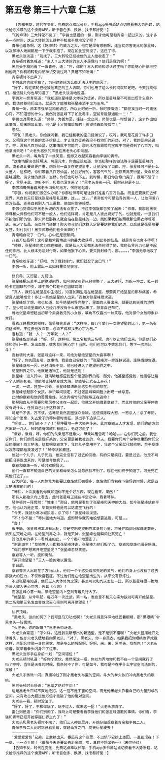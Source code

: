# 第五卷 第三十六章 仁慈
        【告知书友，时代在变化，免费站点难以长存，手机app多书源站点切换看书大势所趋，站长给你推荐的这个换源APP，听书音色多、换源、找书都好使！】
       “《乾坤转》三大转轮不见了！”李强也是猛的一惊，刚才他可是和青帝一起过来的，这才多长一点时间，这三大转轮怎么就神不知鬼不觉地没了呢？
       青帝也着急啊，这《乾坤转》的威力之大，他可是深有感触啊，连当初厉害无比的张星峰，以及那神人炀阆都是一下子就中招了。现在如此宝贝没了，这还了得。
       黑老头淡淡道：“别找了，三大转轮已经被他的主人给收走了！”
       青帝顿时着急喊道：“主人？三大转轮的主人不是我吗？他们是我的啊！”
       黑老头不屑地看了一眼青帝，道：“哼，你的？三大转轮和你认过主吗？你能随心所欲地控制他吗？你有和转轮内部神识交谈过吗？真是不知所谓！”
       青帝顿时不出声了。
       李强此时也就明白了，为何这转轮怎么都无法认主的原因了。
       “好了，现在转轮已经被他真正的主人收取，你们也用了这么长时间就知足吧，今天我找你们，相信徒儿你也早知道了！”黑老头淡淡地说道。
       李强对一旁青帝道：“我知道张星峰是火师叔的徒弟，所以张星峰是不可能出现什么意外的，我请师尊他们出马，就是为了能够和张星峰消干戈为玉帛。”
       青帝一听，原本李强早就和他说过，所以此时他一听，顿时懊恼道：“都怪我当时一时鬼迷心窍，不知道想的什么，竟然对张星峰下了如此毒手，望前辈能够通融一二！”
       李强也对黑老头道：“师尊，为善为恶，往往一念之间，师尊也是一时想偏了，这才作出如此事情，后来想及此事，他也是十分懊恼后悔的！希望师尊能够帮忙！”
       忽然。
       “帮忙？黑老头，你给我听着，我已经和我的宝贝徒弟说了，哎呀，我可是花费了许多口水，又把我这个师尊的面子给搭上，才让我的徒弟答应不找他们的麻烦，对了，我的徒弟还说了，哼，没有八百万仙晶，这事情就不可能完，那元木在紫霞境的宝库中可是得到了八百万，叫他拿出来吧！”火老头嚣张的声音在黑老头心中响起。
       黑老头一听，嘴角有了一丝笑意，旋即又收起笑容看向李强和青帝。
       “这事情解决也好解决，可是元木，你也应该知道，你当初那样的做法等于是要张星峰的命，或者说比要命更严重，想将他一直关在绝望星中，让他没有了自由。哼，张星峰可不是什么大善人，这样吧，你们带着八百万仙晶，给我好好的，客客气气的，去修真界天衍星，亲自和张星峰道歉，请求他的原谅，当然，你们也可以不去，到时候，那日你封缘门完了，我可不管了！好了，言尽于此，你听不听，和我也没关系了！”黑老头身形一闪，顿时已经是不见。
       李强和青帝看着黑老头消失的地方，愣愣地站着。
       “李强，你说我们该怎么办呢？你那位师尊可是让我们准备八百万仙晶，而且还要我们去修真界，亲自到天衍星找张星峰陪礼道歉，这。。。这。。。”青帝如今可是仙界的第一人，让他带着八百万仙晶，还亲自到别人门上道歉，他如何能够接受。
       李强也觉得似乎黑老头说的方法有点重了，不过李强旋即苦笑了起来：“师尊，我那位黑衣师尊和火师叔他们可不是一般人，他们这样说，肯定是几人彼此说好了的。也就是说，一旦我们不按他们所的做，那火师叔那群人就会站在张星峰的一边，而如果我们按照我那位黑衣师尊所说，带足了仙晶，亲自登门道歉！那火师叔他们这群人定是要站在我们这边，以后就是张星峰要发狂，对付我们！黑衣师尊他们也会出面的！”
       青帝暗自叹了一口气，心中还是很郁闷。
       八百万仙晶啊！这可是和紫霞境战斗的最大收获啊，如此多的仙晶，就是青帝也舍不得啊！
       “师尊，张星峰的实力你也知道，就是仙人大军都无法奈何得了他，我的仙界元力也是不起任何作用，此人根本无法对付啊，如果他狠下心来，要灭我封缘门，那。。。。。。”李强无奈地叹了一口气。
       青帝咬咬牙道：“好吧，为了我封缘门，我们就忍了这口气！”
       李强一听，脸上露出一丝如释重负地笑容。
       ——————————————————
       修真界，天衍星，方衍山。
       张星峰把玩着手上的绝望刑界，如今绝望刑界已经完整了，三大转轮，为乾一坤二，乾一转轮卡在圆球的中央，坤中两个转轮卡在圆球两端！
       “真人，我们在绝望星中生活过，知道长期生活在绝望星，想要离开绝望星的那种痛苦，希望真人能够成全！多让一些绝望星的人出来。”连鞅对张星峰恳求道。
       张星峰想了想，他也知道，如今绝望刑界完整了，里面的人要出来，就要达到天尊的境界了，至少可以说里面的人已经几乎没有什么希望出来了，除非自己帮忙。
       蓦地张星峰想起当初那个卖身救兄的小女孩，嘴角不仅露出一丝笑容，他对那个女孩印象非常好。
       看着连鞅恳求的模样，张星峰笑着道：“这样吧，每万年举行一次绝望星的比斗，第一名有资格出来，不过要他发血誓，必须不得和我天心宗为敌。”
       连鞅道：“就一人？一万年就一人？”
       张星峰旋即笑道：“好，好，这样吧，第二名和第三名呢，也可以让他们出来，但是他们必须和你们一样，发出血誓，效忠我们天心宗！当然，他们也可以不效忠我们，等下一次再比斗！”
       连鞅顿时大喜，张星峰这样一来，可绝对是绝望星的大喜事啊！
       “好了，你先回去吧，这事情，我会自己安排的！”张星峰对一旁连鞅说道，连鞅当即告退。
       张星峰身形一闪，已经消失不见，他已经进入了绝望刑界之中。
       绝望刑界之中，他就是造物主，他就是法则！
       张星峰一进入其中，就清晰地感应到整个绝望刑界的每一部分，他甚至感受到，他能够让每一个人瞬间死去，他能够让陆地变成大海，他能够让岩石上开花！
       一切，一切，甚至一沙砾，张星峰都清晰地感受到他的存在。
       张星峰想起那个女孩，神识瞬间锁定，不过张星峰瞬间脸上出现一丝杀意。
       此时的章颖和他的哥哥章烽，以及青梅竹马的陈琛正在逃命！
       那琴阳自从不需要和那风卷公主在一起后，他就又开始缠着章颖了，而此时他的父亲琴仲也没有说什么，任凭自己儿子这样做了。
       可是千不该，万不该，这琴阳竟然妄图强夺章颖，这使得陈琛大怒，一怒杀人！杀了琴阳，得知这个消息，失去爱子的琴仲顿时发狂，派出手下追杀三人。
       “哈哈。。。你们逃不了了！”琴仲蓦地一声大笑声传来，此时章颖三人才发现，他们的前方忽然出现十几人，顿时前有强敌后有追兵，无路可走了！
       “章颖，章烽，哼，你们的父亲是不是章火，母亲叫雁雪呢？哈哈。。。在你们死之前，我告诉你们，你们的母亲是我奸杀的，父亲更是被我凌迟的，今天，我要你们两个杂种也重蹈你们父母的覆辙！四大护法，给我把章颖拿下，我的儿子享用不了，我这个父亲就代替他吧，至于章烽以及陈琛都给我凌迟了！”琴仲状如癫狂。
       他就一个儿子，儿子死后，他完全没有了过去的沉稳，有的只是疯狂，要是过去，他是不可能把旧事说出来的，可是如今他疯了。。。
       章颖和章烽一听，顿时双眼冒火。
       他们一直都不知道自己的父亲和母亲怎么就忽然找不到了。现在他们终于知道了，可是死亡离他们近了。。。
       四大护法，每一人肉体修为都要比章烽他们强很多，章烽他们当初在斗兽场的时候，就是四大护法教他们的！
       “琴仲，上次我看到你就知道你不是个好东西，现在看来，果然！”
       所有人都抬头向上看去，此时张星峰正站在半空之中，看着琴仲。
       琴仲顿时一阵愕然：“城主！”那日，他可是看到了张星峰和天神的大战，如今张星峰站在半空，他也认为是正常，毕竟天神也是可以站虚空飞行的！
       “今天，我就为寒冰城执法，杀了你！”张星峰淡淡道。
       “不！你不能！”琴仲猛地大叫道。旋即琴仲就闪电般想要逃跑，可是。。。
       “轰！”
       很干脆，张星峰根本没有出招，只是控制绝望刑界本身的力量，将琴仲瞬间分解成无数份，消失在天地之间。在绝望刑界之中，就是天神，张星峰也能瞬间让其死亡！
       其他其中的手下一看城主如此，一个个都吓地溜走了。
       “谢谢城主！”章颖等人当即和张星峰拜谢，张星峰为他们报了仇，章颖和章烽也很是感激。
       “你们想不想离开绝望星呢？”张星峰忽然笑道。
       章颖等人一听，旋即愕然。
       “离开绝望星？”三人一脸的难以置信。
       半日后。
       章颖等三人出现在了方衍山上，他们一个个感受着那充足的灵气，他们的身上也没有了过去那强大的压力，不仅欣喜若狂，不过他们是在绝望星出生的，从来没有修炼过。
       不过张星峰知道，他们三人肉体修为之深，甚至可以和九天玄仙一比，所以张星峰很干脆地将三人收入天心宗内，传其《心典》！
       而张星峰心意一动，那绝望星内上空则有着几行大字。
       “绝望星，从今年起，每万年一次比武，第一名，发血誓不和天心宗为敌则可离开绝望星。第二名和第三名发血誓效忠天心宗则可离开绝望星！”
       ——————————————————————
       仙界顶峰。
       “黑老头，谈的如何了？我可是马刀功成啊！”火老头得意洋洋地眨巴着眼睛，那‘黑眼睛’令黑老头一阵愕然。
       “火老头，你的眼睛？”黑老头惊讶道。
       火老头自豪道：“怎么样，这是我最新想出的新造型，是不是很不错啊！”火老头显摆地四处转着头，旋即火老头猛地看向黑老头，“对了，黑老头，你一身黑衣，如果我把你眼睛也弄成我这样，再配合你那一身的黑衣，那是多么的般配啊，好啊，来，来，黑老头，我帮你！”火老头说着，就举着拳头闪身冲了过来。
       黑老头当即手在身前一划：“空间错位！”
       火老头顿时吼道：“好你个家伙，竟然来这一招，你以为弄地你和我不在一个空间就行了吗？哼哼，当年是天尊的时候，我奈何不了你，可是如今，我可是不在乎什么宇宙空间法则的，我破！”
       火老头手微微一闪，直接冲过了刚才黑老头布置的空间。斗大的拳头依旧冲向黑老头的眼睛。
       黑老头顿时无奈道：“黑暗之绝对空间！”
       这是黑老头百试不爽地绝招，这一招不是宇宙的空间，而是他黑老头靠着自己的力量形成的空间，只有攻击力超过他万倍才能破了他的绝对空间。
       火老头一看，顿时没法了。
       “好了，好了，不和你玩了，玩不过人，就来这一招！”火老头放弃了。
       雷公则是道：“你们别闹了，我马上可是要看看李强他们和张星峰道歉的事情。你们看，李强和青帝已经开始穿越仙界之门了！”
       火老头和黑老头顿时不闹了，他们三人神识展开，开始仔细观察着青帝和李强二人。
       青帝李强二人此时驾驶着星耀，穿越仙界之门，向天衍星驶去！
       ————————————
       ‘爱爱爱爱情’兄弟，让章颖出来，番茄有这个意思，不过情节安排上原因，一直到现在！下一章，十一点半前！（番茄今天还要出去走亲戚，唉，真的不想出去~~）（未完待续）
       【告知书友，时代在变化，免费站点难以长存，手机app多书源站点切换看书大势所趋，站长给你推荐的这个换源APP，听书音色多、换源、找书都好使！】